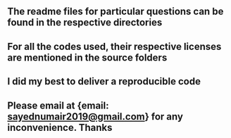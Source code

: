 ## The readme files for particular questions can be found in the respective directories
## For all the codes used, their respective licenses are mentioned in the source folders
## I did my best to deliver a reproducible code
## Please email at {email: sayednumair2019@gmail.com} for any inconvenience. Thanks

